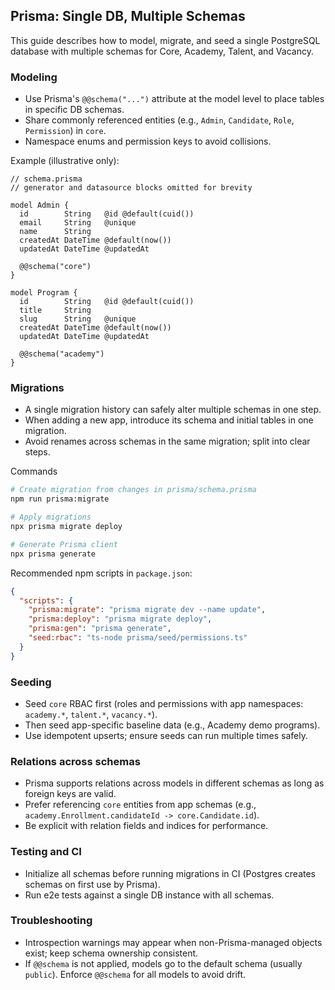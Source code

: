## Prisma: Single DB, Multiple Schemas

This guide describes how to model, migrate, and seed a single PostgreSQL database with multiple schemas for Core, Academy, Talent, and Vacancy.

### Modeling

- Use Prisma's `@@schema("...")` attribute at the model level to place tables in specific DB schemas.
- Share commonly referenced entities (e.g., `Admin`, `Candidate`, `Role`, `Permission`) in `core`.
- Namespace enums and permission keys to avoid collisions.

Example (illustrative only):

```prisma
// schema.prisma
// generator and datasource blocks omitted for brevity

model Admin {
  id        String   @id @default(cuid())
  email     String   @unique
  name      String
  createdAt DateTime @default(now())
  updatedAt DateTime @updatedAt

  @@schema("core")
}

model Program {
  id        String   @id @default(cuid())
  title     String
  slug      String   @unique
  createdAt DateTime @default(now())
  updatedAt DateTime @updatedAt

  @@schema("academy")
}
```

### Migrations

- A single migration history can safely alter multiple schemas in one step.
- When adding a new app, introduce its schema and initial tables in one migration.
- Avoid renames across schemas in the same migration; split into clear steps.

Commands

```bash
# Create migration from changes in prisma/schema.prisma
npm run prisma:migrate

# Apply migrations
npx prisma migrate deploy

# Generate Prisma client
npx prisma generate
```

Recommended npm scripts in `package.json`:

```json
{
  "scripts": {
    "prisma:migrate": "prisma migrate dev --name update",
    "prisma:deploy": "prisma migrate deploy",
    "prisma:gen": "prisma generate",
    "seed:rbac": "ts-node prisma/seed/permissions.ts"
  }
}
```

### Seeding

- Seed `core` RBAC first (roles and permissions with app namespaces: `academy.*`, `talent.*`, `vacancy.*`).
- Then seed app-specific baseline data (e.g., Academy demo programs).
- Use idempotent upserts; ensure seeds can run multiple times safely.

### Relations across schemas

- Prisma supports relations across models in different schemas as long as foreign keys are valid.
- Prefer referencing `core` entities from app schemas (e.g., `academy.Enrollment.candidateId -> core.Candidate.id`).
- Be explicit with relation fields and indices for performance.

### Testing and CI

- Initialize all schemas before running migrations in CI (Postgres creates schemas on first use by Prisma).
- Run e2e tests against a single DB instance with all schemas.

### Troubleshooting

- Introspection warnings may appear when non-Prisma-managed objects exist; keep schema ownership consistent.
- If `@@schema` is not applied, models go to the default schema (usually `public`). Enforce `@@schema` for all models to avoid drift.



